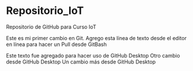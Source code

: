 # Repositorio_IoT
Repositorio de GitHub para Curso IoT

Este es mi primer cambio en Git.
Agrego esta línea de texto desde el editor en línea para hacer un Pull desde GitBash

Este texto fue agregado para hacer uso de GitHub Desktop
Otro cambio desde GitHub Desktop
Un cambio más desde GitHub Desktop
